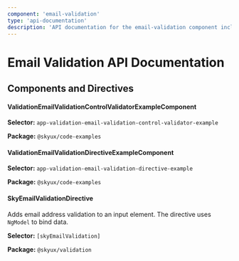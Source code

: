 ```yaml
---
component: 'email-validation'
type: 'api-documentation'
description: 'API documentation for the email-validation component including components, interfaces, and types.'
---
```


# Email Validation API Documentation

## Components and Directives

#### ValidationEmailValidationControlValidatorExampleComponent

**Selector:** `app-validation-email-validation-control-validator-example`

**Package:** `@skyux/code-examples`

#### ValidationEmailValidationDirectiveExampleComponent

**Selector:** `app-validation-email-validation-directive-example`

**Package:** `@skyux/code-examples`

#### SkyEmailValidationDirective

Adds email address validation to an input element. The directive uses `NgModel` to bind data.

**Selector:** `[skyEmailValidation]`

**Package:** `@skyux/validation`